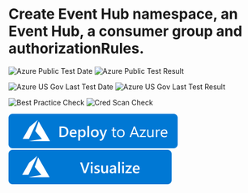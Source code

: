 # Create Event Hub namespace, an Event Hub, a consumer group and authorizationRules.

![Azure Public Test Date](https://azurequickstartsservice.blob.core.windows.net/badges/301-eventHub-create-authrule-namespace-and-eventHub/PublicLastTestDate.svg)
![Azure Public Test Result](https://azurequickstartsservice.blob.core.windows.net/badges/301-eventHub-create-authrule-namespace-and-eventHub/PublicDeployment.svg)

![Azure US Gov Last Test Date](https://azurequickstartsservice.blob.core.windows.net/badges/301-eventHub-create-authrule-namespace-and-eventHub/FairfaxLastTestDate.svg)
![Azure US Gov Last Test Result](https://azurequickstartsservice.blob.core.windows.net/badges/301-eventHub-create-authrule-namespace-and-eventHub/FairfaxDeployment.svg)

![Best Practice Check](https://azurequickstartsservice.blob.core.windows.net/badges/301-eventHub-create-authrule-namespace-and-eventHub/BestPracticeResult.svg)
![Cred Scan Check](https://azurequickstartsservice.blob.core.windows.net/badges/301-eventHub-create-authrule-namespace-and-eventHub/CredScanResult.svg)

[![Deploy To Azure](https://raw.githubusercontent.com/Azure/azure-quickstart-templates/master/1-CONTRIBUTION-GUIDE/images/deploytoazure.svg?sanitize=true)]("https://portal.azure.com/#create/Microsoft.Template/uri/https%3A%2F%2Fraw.githubusercontent.com%2FAzure%2Fazure-quickstart-templates%2Fmaster%2F301-eventHub-create-authrule-namespace-and-eventHub%2Fazuredeploy.json")
[![Visualize](https://raw.githubusercontent.com/Azure/azure-quickstart-templates/master/1-CONTRIBUTION-GUIDE/images/visualizebutton.svg?sanitize=true)]("http://armviz.io/#/?load=https%3A%2F%2Fraw.githubusercontent.com%2FAzure%2Fazure-quickstart-templates%2Fmaster%2F301-eventHub-create-authrule-namespace-and-eventHub%2Fazuredeploy.json")
